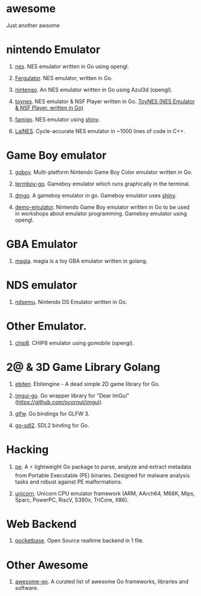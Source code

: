 # awesome

Just another awsome

# nintendo Emulator

1. [nes](https://github.com/fogleman/nes). NES emulator written in Go using opengl.

2. [Fergulator](https://github.com/scottferg/Fergulator). NES emulator, written in Go.
   
3. [nintengo](https://github.com/nwidger/nintengo). An NES emulator written in Go using Azul3d (opengl).
   
4. [toynes](https://github.com/kaishuu0123/toynes). NES emulator & NSF Player written in Go. [ToyNES (NES Emulator & NSF Player. written in Go)
](https://www.reddit.com/r/EmuDev/comments/vmc9p2/toynes_nes_emulator_nsf_player_written_in_go/)

5. [famigo](https://github.com/theinternetftw/famigo). NES emulator using [shiny](https://pkg.go.dev/golang.org/x/exp/shiny).

6. [LaiNES](https://github.sre.pub/AndreaOrru/LaiNES). Cycle-accurate NES emulator in ~1000 lines of code in C++.

# Game Boy emulator

1. [goboy](https://github.com/Humpheh/goboy). Multi-platform Nintendo Game Boy Color emulator written in Go.

2. [termboy-go](https://github.com/dobyrch/termboy-go). Gameboy emulator which runs graphically in the terminal.

3. [dmgo](https://github.com/theinternetftw/dmgo). A gameboy emulator in go. Gameboy emulator 
   uses [shiny](https://pkg.go.dev/golang.org/x/exp/shiny).

4. [demo-emulator](https://github.com/drhelius/demo-emulator). Nintendo Game Boy emulator written in Go to be used 
   in workshops about emulator programming. Gameboy emulator using opengl.

# GBA Emulator

1. [magia](https://github.com/pokemium/magia). magia is a toy GBA emulator written in golang.
   
# NDS emulator

1. [ndsemu](https://github.com/rasky/ndsemu).  Nintendo DS Emulator written in Go.

# Other Emulator.

1. [chip8](https://github.com/bomer/chip8). CHIP8 emulator using gomobile (opengl).

# 2@ & 3D Game Library Golang

1. [ebiten](https://github.com/hajimehoshi/ebiten). Ebitengine - A dead simple 2D game library for Go.
   
2. [imgui-go](https://github.com/inkyblackness/imgui-go). Go wrapper library for "Dear ImGui" (https://github.com/ocornut/imgui).
   
3. [glfw](https://github.com/go-gl/glfw). Go bindings for GLFW 3.
   
4. [go-sdl2](https://github.com/veandco/go-sdl2). SDL2 binding for Go.

# Hacking

1. [pe](https://github.com/saferwall/pe). A ⚡ lightweight Go package to parse, analyze and extract metadata from Portable Executable (PE) binaries.
   Designed for malware analysis tasks and robust against PE malformations.

2. [unicorn](https://pkg.go.dev/github.com/unicorn-engine/unicorn/bindings/go/unicorn). Unicorn CPU emulator framework (ARM, AArch64, M68K, Mips, Sparc, PowerPC, RiscV, S390x, TriCore, X86).

# Web Backend

1. [pocketbase](https://github.com/pocketbase/pocketbase). Open Source realtime backend in 1 file.

# Other Awesome

1. [awesome-go](https://github.com/avelino/awesome-go). A curated list of awesome Go frameworks, libraries and software.
